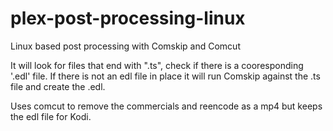 # plex-post-processing-linux
Linux based post processing with Comskip and Comcut

It will look for files that end with ".ts", check if there
is a cooresponding '.edl' file.  If there is not an edl
file in place it will run Comskip against the .ts file
and create the .edl.

Uses comcut to remove the commercials and reencode as a
mp4 but keeps the edl file for Kodi.
